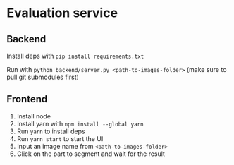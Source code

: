 # Evaluation service

## Backend

Install deps with `pip install requirements.txt`

Run with `python backend/server.py <path-to-images-folder>` (make sure to pull git submodules first)

## Frontend
1. Install node
2. Install yarn with `npm install --global yarn`
3. Run `yarn` to install deps
4. Run `yarn start` to start the UI
5. Input an image name from `<path-to-images-folder>`
6. Click on the part to segment and wait for the result